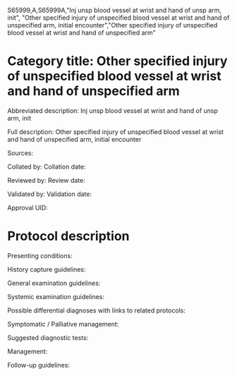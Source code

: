S65999,A,S65999A,"Inj unsp blood vessel at wrist and hand of unsp arm, init", "Other specified injury of unspecified blood vessel at wrist and hand of unspecified arm, initial encounter","Other specified injury of unspecified blood vessel at wrist and hand of unspecified arm"
# Category title: Other specified injury of unspecified blood vessel at wrist and hand of unspecified arm

Abbreviated description: Inj unsp blood vessel at wrist and hand of unsp arm, init

Full description: Other specified injury of unspecified blood vessel at wrist and hand of unspecified arm, initial encounter

Sources:

Collated by:
Collation date:

Reviewed by:
Review date:

Validated by:
Validation date:

Approval UID:

# Protocol description

Presenting conditions:

History capture guidelines:

General examination guidelines:

Systemic examination guidelines:

Possible differential diagnoses with links to related protocols:

Symptomatic / Palliative management:

Suggested diagnostic tests:

Management:

Follow-up guidelines:
